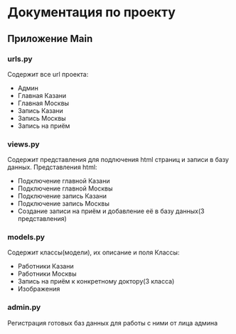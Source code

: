 # Документация по проекту
## Приложение Main
### urls.py
Содержит все url проекта:
  - Админ
  - Главная Казани
  - Главная Москвы
  - Запись Казани
  - Запись Москвы
  - Запись на приём

### views.py
Содержит представления для подлючения html страниц и записи в базу данных.
Представления html:
 - Подключение главной Казани
 - Подключение главной Москвы
 - Подключение запись Казани
 - Подключение запись Москвы
 - Создание записи на приём и добавление её в базу данных(3 представления)

### models.py
Содержит классы(модели), их описание и поля
Классы:
 - Работники Казани
 - Работники Москвы
 - Запись на приём к конкретному доктору(3 класса)
 - Изображения
  
### admin.py
Регистрация готовых баз данных для работы с ними от лица админа


